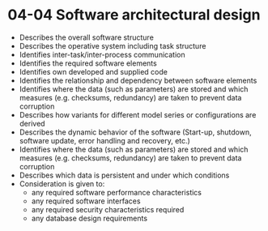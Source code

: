 04-04 Software architectural design
===================================

- Describes the overall software structure
- Describes the operative system including task structure
- Identifies inter-task/inter-process communication
- Identifies the required software elements
- Identifies own developed and supplied code
- Identifies the relationship and dependency between software elements
- Identifies where the data (such as parameters) are stored and which measures (e.g. checksums, redundancy) are taken to prevent data corruption
- Describes how variants for different model series or configurations are derived
- Describes the dynamic behavior of the software (Start-up, shutdown, software update, error handling and recovery, etc.)
- Identifies where the data (such as parameters) are stored and which measures (e.g. checksums, redundancy) are taken to prevent data corruption
- Describes which data is persistent and under which conditions
- Consideration is given to:
    - any required software performance characteristics
    - any required software interfaces
    - any required security characteristics required
    - any database design requirements
